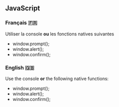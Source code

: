 ## JavaScript

### Français :fr:

Utiliser la console **ou** les fonctions natives suivantes

- window.prompt();
- window.alert();
- window.confirm();

### English :uk:

Use the console **or** the following native functions:

- window.prompt();
- window.alert();
- window.confirm();
